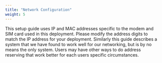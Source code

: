```yaml
---
title: "Network Configuration"
weight: 5
---
```


This setup guide uses IP and MAC addresses specific to the modem and SIM card used in this 
deployment. Please modify the address digits to match the IP address for your deployment. 
Similarly this guide describes a system that we have found to work well for our networking, 
but is by no means the only system. Users may have other ways to do address reserving that 
work better for each users specific circumstances.